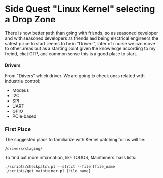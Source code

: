 # Side Quest "Linux Kernel" selecting a Drop Zone

There is now better path than going with friends, so as seasoned developer and with seasoned developers as friends and being electrical engineers the safest place to
start seems to be in "Drivers", later of course we can move to other areas but as a starting point given the knowledge according to my freind, chat GTP, and common sense
this is a good place to start. 

#### Drivers

From "Drivers" which driver. We are going to check ones related with industrial control:
- Modbus 
- I2C 
- SPI 
- UART
- GPIO
- PCIe-based


### First Place

The suggested place to familiarize with Kernel patching for us will be:

```
/drivers/staging/
```

To find out more information, like TODOS, Maintainers mails lists:

```
./scripts/checkpatch.pl --strict --file [file_name]
./scripts/get_maintainer.pl [file_name]
```

